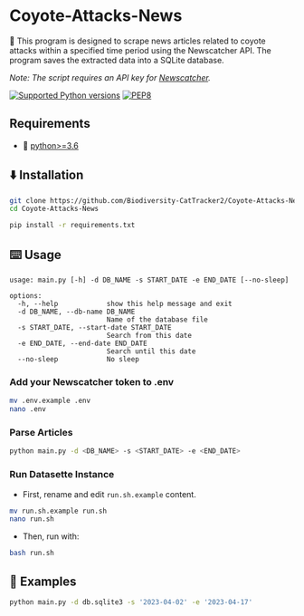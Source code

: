 # Coyote-Attacks-News

🚀 This program is designed to scrape news articles related to coyote attacks within a specified time period using the Newscatcher API. The program saves the extracted data into a SQLite database.

*Note: The script requires an API key for [Newscatcher](https://rapidapi.com/newscatcher-api-newscatcher-api-default/api/newscatcher).*

[![Supported Python versions](https://img.shields.io/badge/Python-%3E=3.6-blue.svg)](https://www.python.org/downloads/) [![PEP8](https://img.shields.io/badge/Code%20style-PEP%208-orange.svg)](https://www.python.org/dev/peps/pep-0008/) 


## Requirements
- 🐍 [python>=3.6](https://www.python.org/downloads/)


## ⬇️ Installation

```bash
git clone https://github.com/Biodiversity-CatTracker2/Coyote-Attacks-News.git
cd Coyote-Attacks-News
```

```bash
pip install -r requirements.txt
```


## ⌨️ Usage

```
usage: main.py [-h] -d DB_NAME -s START_DATE -e END_DATE [--no-sleep]

options:
  -h, --help            show this help message and exit
  -d DB_NAME, --db-name DB_NAME
                        Name of the database file
  -s START_DATE, --start-date START_DATE
                        Search from this date
  -e END_DATE, --end-date END_DATE
                        Search until this date
  --no-sleep            No sleep
```

### Add your Newscatcher token to .env
```bash
mv .env.example .env
nano .env
```

### Parse Articles
```bash
python main.py -d <DB_NAME> -s <START_DATE> -e <END_DATE>
```

### Run Datasette Instance
- First, rename and edit `run.sh.example` content.
```bash
mv run.sh.example run.sh
nano run.sh
```
- Then, run with:
```bash
bash run.sh
```

## 📕 Examples
```bash
python main.py -d db.sqlite3 -s '2023-04-02' -e '2023-04-17'
```
